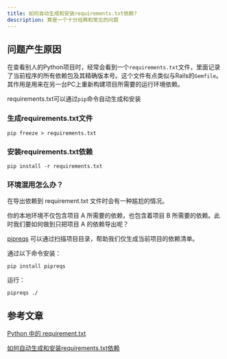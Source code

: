 ```yaml
---
title: 如何自动生成和安装requirements.txt依赖?
description: 算是一个十分经典和常见的问题
---
```

## 问题产生原因
在查看别人的Python项目时，经常会看到一个`requirements.txt`文件，里面记录了当前程序的所有依赖包及其精确版本号。这个文件有点类似与Rails的`Gemfile`。其作用是用来在另一台PC上重新构建项目所需要的运行环境依赖。

requirements.txt可以通过`pip`命令自动生成和安装

### 生成requirements.txt文件
```shell
pip freeze > requirements.txt
```

### 安装requirements.txt依赖

```shell
pip install -r requirements.txt
```
### 环境混用怎么办？

在导出依赖到 requirement.txt 文件时会有一种尴尬的情况。

你的本地环境不仅包含项目 A 所需要的依赖，也包含着项目 B 所需要的依赖。此时我们要如何做到只把项目 A 的依赖导出呢？

[pipreqs](https://link.zhihu.com/?target=https%3A//github.com/bndr/pipreqs) 可以通过扫描项目目录，帮助我们仅生成当前项目的依赖清单。

通过以下命令安装：

```shell
pip install pipreqs
```

运行：

```shell
pipreqs ./
```

## 参考文章
[Python 中的 requirement.txt](https://zhuanlan.zhihu.com/p/69058584)

[如何自动生成和安装requirements.txt依赖](http://lazybios.com/2015/06/how-to-use-requirementstxt-file-in-python/)